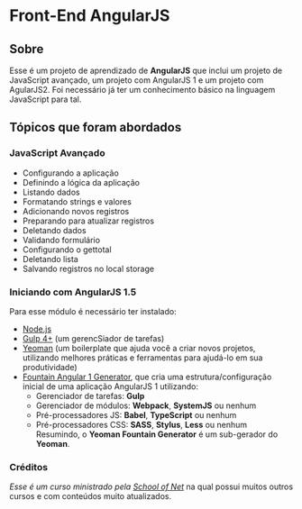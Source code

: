 # Front-End AngularJS

## Sobre
Esse é um projeto de aprendizado de __AngularJS__ que inclui um projeto de JavaScript avançado, um projeto com AngularJS 1 e um projeto com AgularJS2. Foi necessário já ter um conhecimento básico na linguagem JavaScript para tal.

## Tópicos que foram abordados

### JavaScript Avançado
* Configurando a aplicação
* Definindo a lógica da aplicação
* Listando dados
* Formatando strings e valores
* Adicionando novos registros
* Preparando para atualizar registros
* Deletando dados
* Validando formulário
* Configurando o gettotal
* Deletando lista
* Salvando registros no local storage

### Iniciando com AngularJS 1.5
Para esse módulo é necessário ter instalado:  
* [Node.js](https://nodejs.org)
* [Gulp 4+](http://gulpjs.com/) (um gerencSiador de tarefas)
* [Yeoman](http://yeoman.io/) (um boilerplate que ajuda você a criar novos projetos, utilizando melhores práticas e ferramentas para ajudá-lo em sua produtividade)
* [Fountain Angular 1 Generator](https://github.com/FountainJS/generator-fountain-angular1), que cria uma estrutura/configuração inicial de uma aplicação AngularJS 1 utilizando: 
  * Gerenciador de tarefas: __Gulp__
  * Gerenciador de módulos: __Webpack__, __SystemJS__ ou nenhum
  * Pré-processadores JS: __Babel__, __TypeScript__ ou nenhum
  * Pré-processadores CSS: __SASS__, __Stylus__, __Less__ ou nenhum  
Resumindo, o __Yeoman Fountain Generator__ é um sub-gerador do __Yeoman__.  


### Créditos
_Esse é um curso ministrado pela [School of Net](https://www.schoolofnet.com)_ na qual possui muitos outros cursos e com conteúdos muito atualizados.
